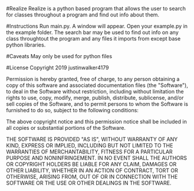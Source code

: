 #Realize
Realize is a python based program that allows the user to search for classes throughout a program and find out info about them.

#Instructions
Run main.py. A window will appear. Open your example.py in the example folder. The search bar may be used to find out info on any class throughtout the program and any files it imports from except base python
libraries.

#Caveats
May only be used for python files

#License
Copyright 2019 justinwalker4179

Permission is hereby granted, free of charge, to any person obtaining a copy of this software and associated documentation files (the "Software"), to deal in the Software without restriction, including without limitation the rights to use, copy, modify, merge, publish, distribute, sublicense, and/or sell copies of the Software, and to permit persons to whom the Software is furnished to do so, subject to the following conditions:

The above copyright notice and this permission notice shall be included in all copies or substantial portions of the Software.

THE SOFTWARE IS PROVIDED "AS IS", WITHOUT WARRANTY OF ANY KIND, EXPRESS OR IMPLIED, INCLUDING BUT NOT LIMITED TO THE WARRANTIES OF MERCHANTABILITY, FITNESS FOR A PARTICULAR PURPOSE AND NONINFRINGEMENT. IN NO EVENT SHALL THE AUTHORS OR COPYRIGHT HOLDERS BE LIABLE FOR ANY CLAIM, DAMAGES OR OTHER LIABILITY, WHETHER IN AN ACTION OF CONTRACT, TORT OR OTHERWISE, ARISING FROM, OUT OF OR IN CONNECTION WITH THE SOFTWARE OR THE USE OR OTHER DEALINGS IN THE SOFTWARE.